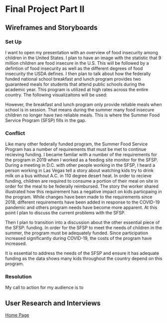 # Final Project Part II

## Wireframes and Storyboards
### Set Up
I want to open my presentation with an overview of food insecurity among children in the United States. I plan to have an image with the statistic that 9 million children are food insecure in the U.S. This will be followed by a defintion of food insecurity as well as the different degrees of food insecurity the USDA defines. I then plan to talk about how the federally funded national school breakfast and lunch program provides two guaranteed meals for students that attend public schools during the academic year. This program is utilized at high rates across the entire country. The following visualizaitons will be used:
<div class="flourish-embed flourish-map" data-src="visualisation/11351395"><script src="https://public.flourish.studio/resources/embed.js"></script></div>
<div class="flourish-embed flourish-map" data-src="visualisation/11351091"><script src="https://public.flourish.studio/resources/embed.js"></script></div>
<div class="flourish-embed flourish-chart" data-src="visualisation/11351175"><script src="https://public.flourish.studio/resources/embed.js"></script></div>
<div class="flourish-embed flourish-chart" data-src="visualisation/11350945"><script src="https://public.flourish.studio/resources/embed.js"></script></div>

However, the breakfast and lunch program only provide reliable meals when school is in session. That means during the summer many food insecure children no longer have two reliable meals. This is where the Summer Food Service Program (SFSP) fills in the gap. 
<div class="flourish-embed flourish-map" data-src="visualisation/11351347"><script src="https://public.flourish.studio/resources/embed.js"></script></div>
<div class="flourish-embed flourish-chart" data-src="visualisation/11351368"><script src="https://public.flourish.studio/resources/embed.js"></script></div>

### Conflict
Like many other federally funded program, the Summer Food Service Program has a number of requirements that must be met to continue recieving funding. I became familar with a number of the requirements for the program in 2019 when I worked as a feeding site monitor for the SFSP. During a meeting in D.C. with other people working in the SFSP, I heard a person working in Las Vegas tell a story about watching kids try to drink milk on a bus without A.C. in 110 degree desert heat. In order to recieve funding, children are required to consume a portion of their meal on site in order for the meal to be federally reimbursed. The story the worker shared illustrated how this requirement has a negative impact on kids particpaing in the program. While changes have been made to the requirements since 2018, different requirements have been added in response to the COVID-19 pandemic and others program needs have become more apparent. At this point I plan to discuss the current problems with the SFSP.

Then I plan to transition into a discussion about the other essential piece of the SFSP: funding. In order for the SFSP to meet the needs of children in the summer, the program must be adequately funded. Since participation increased significantly during COVID-19, the costs of the program have increased.
<div class="flourish-embed flourish-chart" data-src="visualisation/11377619"><script src="https://public.flourish.studio/resources/embed.js"></script></div>
It is essential to address the needs of the SFSP and ensure it has adequate funding as the data shows many kids throughout the country depend on this program.

### Resolution
My call to action for my audience is to 

## User Research and Interviews

[Home Page]( https://cblue19.github.io/Casaus-Portfolio/)
